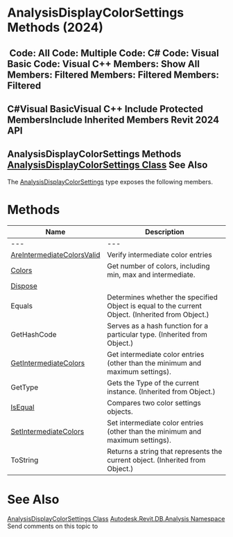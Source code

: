 # AnalysisDisplayColorSettings Methods (2024)

﻿
 Code: All Code: Multiple Code: C# Code: Visual Basic Code: Visual C++  Members: Show All Members: Filtered Members: Filtered Members: Filtered   
---  
C#Visual BasicVisual C++
Include Protected MembersInclude Inherited Members
Revit 2024 API  
---  
AnalysisDisplayColorSettings Methods  
[AnalysisDisplayColorSettings Class](936b709f-0cf4-c5ab-bfa9-2f4e340f4037.md "AnalysisDisplayColorSettings Class") See Also  
---  
The [AnalysisDisplayColorSettings](936b709f-0cf4-c5ab-bfa9-2f4e340f4037.md "AnalysisDisplayColorSettings Class") type exposes the following members.
# Methods
| Name | Description |
| --- | --- |
| --- | --- | --- |
| [AreIntermediateColorsValid](a721b73d-f41d-82f7-4344-a81a5ecd8f7d.md "AreIntermediateColorsValid Method") | Verify intermediate color entries |
| [Colors](20a8cea4-ea41-6389-905c-6475c613949e.md "Colors Method") | Get number of colors, including min, max and intermediate. |
| [Dispose](cb49dce2-1933-9603-57e9-0c23a4ed613c.md "Dispose Method") |
| Equals | Determines whether the specified Object is equal to the current Object. (Inherited from Object.) |
| GetHashCode | Serves as a hash function for a particular type.  (Inherited from Object.) |
| [GetIntermediateColors](818e8cde-fa1e-72c2-ecc4-b203ce967eb4.md "GetIntermediateColors Method") | Get intermediate color entries (other than the minimum and maximum settings). |
| GetType | Gets the Type of the current instance. (Inherited from Object.) |
| [IsEqual](36fe8209-5a73-aad4-0626-27d0a04da158.md "IsEqual Method") | Compares two color settings objects. |
| [SetIntermediateColors](70198f9c-5356-7a8b-a83f-d99b7878f7c7.md "SetIntermediateColors Method") | Set intermediate color entries (other than the minimum and maximum settings). |
| ToString | Returns a string that represents the current object. (Inherited from Object.) |

# See Also
[AnalysisDisplayColorSettings Class](936b709f-0cf4-c5ab-bfa9-2f4e340f4037.md "AnalysisDisplayColorSettings Class")
[Autodesk.Revit.DB.Analysis Namespace](958e2e12-587d-f188-5d7b-f13d7dbfdf48.md "Autodesk.Revit.DB.Analysis Namespace")
Send comments on this topic to 